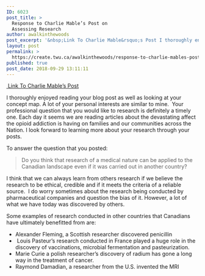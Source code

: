 ```yaml
---
ID: 6023
post_title: >
  Response to Charlie Mable’s Post on
  Assessing Research
author: awalkinthewoods
post_excerpt: '&nbsp;Link To Charlie Mable&rsquo;s Post I thoroughly enjoyed reading your blog post as well as looking at your concept map. A lot of your personal interests are similar to mine. &nbsp;Your professional question that you would like to research is definitely a timely one. Each day it seems we are reading articles about the devastating [&hellip;]'
layout: post
permalink: >
  https://create.twu.ca/awalkinthewoods/response-to-charlie-mables-post-on-assessing-research/
published: true
post_date: 2018-09-29 13:11:11
---
```

<a href="https://create.twu.ca/charliemable/2018/09/29/unit-2-assessment/"  rel="noopener"> Link To Charlie Mable&#8217;s Post</a>

I thoroughly enjoyed reading your blog post as well as looking at your concept map. A lot of your personal interests are similar to mine.  Your professional question that you would like to research is definitely a timely one. Each day it seems we are reading articles about the devastating affect the opioid addiction is having on families and our communities across the Nation. I look forward to learning more about your research through your posts.

To answer the question that you posted:

<blockquote>Do you think that research of a medical nature can be applied to the Canadian landscape even if it was carried out in another country?</p></blockquote>

I think that we can always learn from others research if we believe the research to be ethical, credible and if it meets the criteria of a reliable source.  I do worry sometimes about the research being conducted by pharmaceutical companies and question the bias of it. However, a lot of what we have today was discovered by others.

Some examples of research conducted in other countries that Canadians have ultimately benefitted from are:

<ul>
<li>Alexander Fleming, a Scottish researcher discovered penicillin</li>
<li> Louis Pasteur&#8217;s research conducted in France played a huge role in the discovery of vaccinations, microbial fermentation and pasteurization.</li>
<li>Marie Curie a polish researcher&#8217;s discovery of radium has gone a long way in the treatment of cancer.</li>
<li>Raymond Damadian, a researcher from the U.S. invented the MRI</li>
</ul>

&nbsp;

&nbsp;